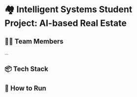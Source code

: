 # 🏘️ Intelligent Systems Student Project: AI-based Real Estate 

## 🧑‍💻 Team Members

...

## 📦 Tech Stack


## 🤖 How to Run